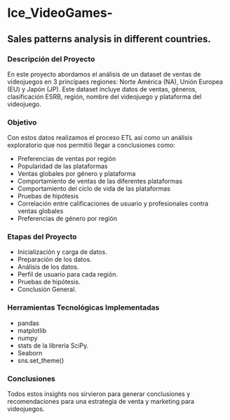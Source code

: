 # Ice_VideoGames-
## Sales patterns analysis in different countries.

### Descripción del Proyecto
En este proyecto abordamos el análisis de un dataset de ventas de videojuegos en 3 principaes regiones: Norte América (NA), Unión Europea (EU) y  Japón (JP).
Este dataset incluye datos de ventas, géneros, clasificación ESRB, región, nombre del videojuego y plataforma del videojuego.

### Objetivo
Con estos datos realizamos el proceso ETL así como un análisis exploratorio que nos permitió llegar a conclusiones como:
  - Preferencias de ventas por región
  - Popularidad de las plataformas
  - Ventas globales por género y plataforma
  - Comportamiento de ventas de las diferentes plataformas
  - Comportamiento del ciclo de vida de las plataformas
  - Pruebas de hipótesis
  - Correlación entre calificaciones de usuario y profesionales contra ventas globales
  - Preferencias de género por región

### Etapas del Proyecto
  - Inicialización y carga de datos.
  - Preparación de los datos.
  - Análisis de los datos.
  - Perfil de usuario para cada región.
  - Pruebas de hipótesis.
  - Conclusión General.

### Herramientas Tecnológicas Implementadas
  - pandas
  - matplotlib
  - numpy
  - stats de la librería SciPy.
  - Seaborn
  - sns.set_theme()

### Conclusiones
Todos estos insights nos sirvieron para generar conclusiones y recomendaciones para una estrategia de venta y marketing para videojuegos.
